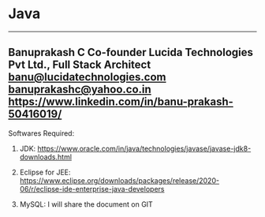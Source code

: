 # Java

-------

Banuprakash C
Co-founder Lucida Technologies Pvt Ltd.,
Full Stack Architect
banu@lucidatechnologies.com
banuprakashc@yahoo.co.in
https://www.linkedin.com/in/banu-prakash-50416019/
--------------------------------------------------

Softwares Required:

1) JDK:
	https://www.oracle.com/in/java/technologies/javase/javase-jdk8-downloads.html

2) Eclipse for JEE:
	https://www.eclipse.org/downloads/packages/release/2020-06/r/eclipse-ide-enterprise-java-developers

3) MySQL:
	I will share the document on GIT





